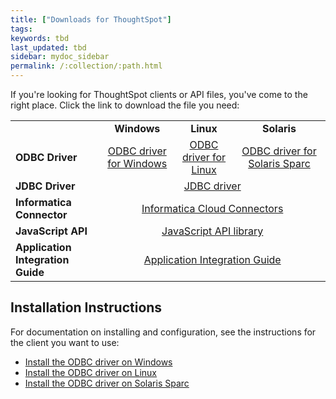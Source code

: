```yaml
---
title: ["Downloads for ThoughtSpot"]
tags:
keywords: tbd
last_updated: tbd
sidebar: mydoc_sidebar
permalink: /:collection/:path.html
---
```


If you're looking for ThoughtSpot clients or API files, you've come to the right place. Click the link to download the file you need:

<table cellpadding="1" cellspacing="1" class="mt-responsive-table mt-responsive-table" table="table">
    <tbody>
        <tr>
            <td class="mt-column-width-20 mt-noheading">&nbsp;</td>
            <td class="mt-column-width-25 mt-noheading" style="text-align:center;"><strong>Windows</strong></td>
            <td class="mt-column-width-30 mt-noheading" style="text-align:center;"><strong>Linux</strong></td>
            <td class="mt-column-width-25 mt-noheading" style="text-align:center;"><strong>Solaris</strong></td>
        </tr>
        <tr>
            <td class="mt-column-width-20 mt-noheading"><strong>ODBC Driver</strong></td>
            <td class="mt-column-width-25 mt-noheading" style="text-align:center;"><a title="@api/deki/files/3640/ThoughtSpot_windows_odbc_4.2.zip" rel="internal" class="iconitext-16 ext-zip" href="https://f1.help.thoughtspot.com/@api/deki/files/3640/ThoughtSpot_windows_odbc_4.2.zip?revision=2">ODBC driver for Windows</a></td>
            <td class="mt-column-width-30 mt-noheading" style="text-align:center;"><a title="ThoughtSpot_odbc_linux_3.4.tar.gz" rel="internal" class="iconitext-16 ext-gz" href="https://f1.help.thoughtspot.com/@api/deki/files/3123/ThoughtSpot_odbc_linux_3.4.tar.gz?revision=1">ODBC driver for Linux</a></td>
            <td class="mt-column-width-25 mt-noheading" style="text-align:center;"><a title="ThoughtSpot_odbc_solaris_sparc_4.2.tar.gz" rel="internal" class="iconitext-16 ext-gz" href="https://f1.help.thoughtspot.com/@api/deki/files/3642/ThoughtSpot_odbc_solaris_sparc_4.2.tar.gz?revision=1">ODBC driver for Solaris&nbsp;Sparc</a></td>
        </tr>
        <tr>
            <td class="mt-column-width-20 mt-noheading"><strong>JDBC Driver</strong></td>
            <td class="mt-column-width-25 mt-noheading" colspan="3" rowspan="1" style="text-align:center;"><a title="ThoughtSpot_jdbc_4.2.zip" rel="internal" class="iconitext-16 ext-zip" href="https://f1.help.thoughtspot.com/@api/deki/files/4235/ThoughtSpot_jdbc_4.2.zip?revision=2">JDBC driver</a></td>
        </tr>
        <tr>
            <td class="mt-column-width-20 mt-noheading"><strong>Informatica<br>
            Connector</strong></td>
            <td class="mt-column-width-25 mt-noheading" colspan="3" rowspan="1" style="text-align:center;">
            <a target="_blank" title="http://www.informatica.com/products/cloud-integration/connectivity/connectors.html" href="http://www.informatica.com/products/cloud-integration/connectivity/connectors.html" rel="external nofollow" class="external">Informatica&nbsp;Cloud&nbsp;Connectors</a></td>
        </tr>
        <tr>
            <td class="mt-column-width-20 mt-noheading"><strong>JavaScript API</strong></td>
            <td class="mt-column-width-25 mt-noheading" colspan="3" rowspan="1" style="text-align:center;"><a title="api.min.js" rel="internal" class="iconitext-16 ext-js" href="https://f1.help.thoughtspot.com/@api/deki/files/3120/api.min.js?revision=1">JavaScript API library</a></td>
        </tr>
        <tr>
            <td class="mt-column-width-20 mt-noheading"><strong>Application Integration Guide</strong></td>
            <td class="mt-column-width-25 mt-noheading" colspan="3" rowspan="1" style="text-align:center;"><a title="ThoughtSpot_Application_Integration_Guide_3.5.pdf" rel="internal" class="iconitext-16 ext-pdf" href="https://f1.help.thoughtspot.com/@api/deki/files/2555/ThoughtSpot_Application_Integration_Guide_3.5.pdf?revision=6">Application Integration Guide</a></td>
        </tr>
    </tbody>
</table>

## Installation Instructions

For documentation on installing and configuration, see the instructions for the client you want to use:</p>

* [Install the ODBC driver on Windows](/data-integrate/clients/install_odbc_windows.html)
* [Install the ODBC driver on Linux](/data-integrate/clients/install_odbc_linux.html)
* [Install the ODBC driver on Solaris Sparc](/data-integrate/clients/install_odbc_solaris.html)
